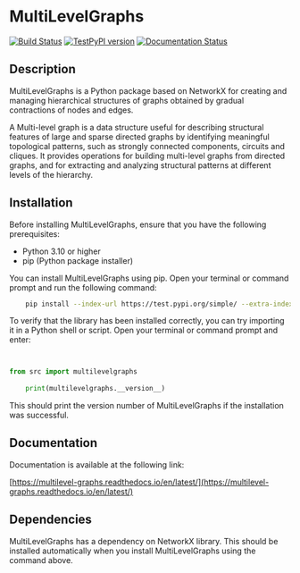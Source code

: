 # MultiLevelGraphs

[![Build Status](https://github.com/lorenzo-lupi/multilevel_graphs/actions/workflows/publish.yml/badge.svg)](https://github.com/lorenzo-lupi/multilevel_graphs/actions)
[![TestPyPI version](https://img.shields.io/badge/test%20pypi-v0.1.0-blue)](https://test.pypi.org/project/multilevelgraphs/)
[![Documentation Status](https://readthedocs.org/projects/multilevel-graphs/badge/?version=latest)](https://multilevel-graphs.readthedocs.io/en/latest/?badge=latest)

## Description

MultiLevelGraphs is a Python package based on NetworkX for creating and managing hierarchical structures of graphs
obtained by gradual contractions of nodes and edges.

A Multi-level graph is a data structure useful for describing structural features of large and sparse directed graphs
by identifying meaningful topological patterns, such as strongly connected components, circuits and cliques.
It provides operations for building multi-level graphs from directed graphs, and for extracting and analyzing
structural patterns at different levels of the hierarchy.

## Installation

Before installing MultiLevelGraphs, ensure that you have the following prerequisites:

- Python 3.10 or higher
- pip (Python package installer)

You can install MultiLevelGraphs using pip. Open your terminal or command prompt and run the following command:

```bash
    pip install --index-url https://test.pypi.org/simple/ --extra-index-url https://pypi.org/simple/ multilevelgraphs
```

To verify that the library has been installed correctly, you can try importing it in a Python shell or script.
Open your terminal or command prompt and enter:

```python


from src import multilevelgraphs
    
    print(multilevelgraphs.__version__)
```

This should print the version number of MultiLevelGraphs if the installation was successful.


## Documentation
Documentation is available at the following link:

[https://multilevel-graphs.readthedocs.io/en/latest/](https://multilevel-graphs.readthedocs.io/en/latest/)

Dependencies
------------

MultiLevelGraphs has a dependency on NetworkX library.
This should be installed automatically when you install MultiLevelGraphs using the command above.

